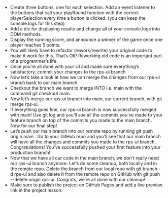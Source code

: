 - Create three buttons, one for each selection. Add an event listener to the buttons that call your playRound function with the correct playerSelection every time a button is clicked. (you can keep the console.logs for this step)
- Add a div for displaying results and change all of your console.logs into DOM methods.
- Display the running score, and announce a winner of the game once one player reaches 5 points.
- You will likely have to refactor (rework/rewrite) your original code to make it work for this. That’s OK! Reworking old code is an important part of a programmer’s life.
- Once you’re all done with your UI and made sure everything’s satisfactory, commit your changes to the rps-ui branch.
- Now let’s take a look at how we can merge the changes from our rps-ui branch back to our main branch.
- Checkout the branch we want to merge INTO i.e. main with the command git checkout main.
- Now let’s merge our rps-ui branch into main, our current branch, with git merge rps-ui.
- If everything goes fine, our rps-ui branch is now successfully merged with main! Use git log and you’ll see all the commits you’ve made to your feature branch on top of the commits you made to the main branch. Now for our final step!
- Let’s push our main branch into our remote repo by running git push origin main . Go to your GitHub repo and you’ll see that our main branch will have all the changes and commits you made to the rps-ui branch. Congratulations! You’ve successfully pushed your first feature into your production branch!
- Now that we have all our code in the main branch, we don’t really need our rps-ui branch anymore. Let’s do some cleanup, both locally and in the remote repo. Delete the branch from our local repo with git branch -d rps-ui and also delete it from the remote repo on GitHub with git push --delete origin rps-ui. Congrats, we’re all done with our cleanup!
- Make sure to publish the project on GitHub Pages and add a live preview link in the project lesson.